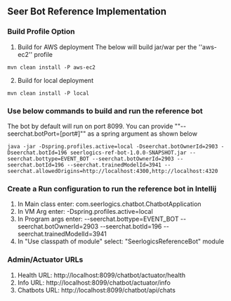 ## Seer Bot Reference Implementation

### Build Profile Option
1. Build for AWS deployment
The below will build jar/war per the ''aws-ec2'' profile
```
mvn clean install -P aws-ec2
```

2. Build for local deployment
```
mvn clean install -P local
```

### Use below commands to build and run the reference bot
The bot by default will run on port 8099. You can provide ""--seerchat.botPort=[port#]"" as a spring argument as shown below

```
java -jar -Dspring.profiles.active=local -Dseerchat.botOwnerId=2903 -Dseerchat.botId=196 seerlogics-ref-bot-1.0.0-SNAPSHOT.jar --seerchat.bottype=EVENT_BOT --seerchat.botOwnerId=2903 --seerchat.botId=196 --seerchat.trainedModelId=3941 --seerchat.allowedOrigins=http://localhost:4300,http://localhost:4320
```

### Create a Run configuration to run the reference bot in Intellij
1. In Main class enter: com.seerlogics.chatbot.ChatbotApplication
2. In VM Arg enter: -Dspring.profiles.active=local
3. In Program args enter: --seerchat.bottype=EVENT_BOT --seerchat.botOwnerId=2903 --seerchat.botId=196 --seerchat.trainedModelId=3941
4. In "Use classpath of module" select: "SeerlogicsReferenceBot" module

### Admin/Actuator URLs
1. Health URL: http://localhost:8099/chatbot/actuator/health
2. Info URL: http://localhost:8099/chatbot/actuator/info
3. Chatbots URL: http://localhost:8099/chatbot/api/chats